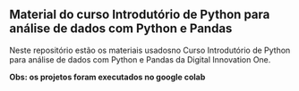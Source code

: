 ## Material do curso Introdutório de Python para análise de dados com Python e Pandas

Neste repositório estão os materiais usadosno Curso Introdutório de Python para análise de dados com Python e Pandas da Digital Innovation One.

**Obs: os projetos foram executados no google colab**
